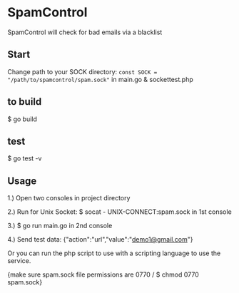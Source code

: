 # SpamControl
SpamControl will check for bad emails via a blacklist

## Start

Change path to your SOCK directory: `const SOCK = "/path/to/spamcontrol/spam.sock"` in main.go & sockettest.php
 

## to build
$ go build


## test
$ go test -v

## Usage
1.) Open two consoles in project directory

2.) Run for Unix Socket: $ socat - UNIX-CONNECT:spam.sock in 1st console

3.) $ go run main.go in 2nd console

4.) Send test data: {"action":"url","value":"demo1@gmail.com"} 

Or you can run the php script to use with a scripting language to use the service. 

{make sure spam.sock file permissions are 0770 / $ chmod 0770 spam.sock}
